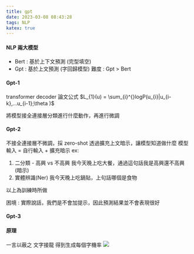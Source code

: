 ```yaml
---
title: gpt
date: 2023-03-08 08:43:28
tags: NLP
katex: true
---
```


#### NLP 兩大模型
- Bert : 基於上下文預測 (完型填空)
- Gpt : 基於上文預測 (字回歸模型)
難度 : Gpt > Bert

#### Gpt-1
transformer decoder
論文公式
$L_{1}(u) = \sum_{i}^{}logP(u_{i}|u_{i-k},...u_{i-1};\theta )$

將模型接全連接層分類進行什麼動作，再進行微調

#### Gpt-2
不接全連接層不微調，採 zero-shot
透過擴充上文暗示，讓模型知道做什麼
模型輸入 = 自行輸入 + 擴充暗示
ex: 
1. 二分類 - 高興 vs 不高興
我今天晚上吃大餐，通過這句話我是高興還不高興(暗示)
2. 實體辨識(Ner)
我今天晚上吃鍋貼，上句話哪個是食物  

以上為訓練時所做

困境 : 實際說話，我們是不會加提示，因此預測結果並不會表現很好

#### Gpt-3


#### 原理
一言以蔽之 文字接龍
得到生成每個字機率
<img src="C:\myblog\source\_posts\gpt\gpt_how.png">
